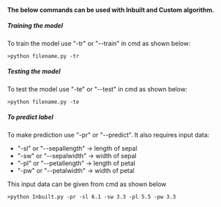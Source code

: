 #### The below commands can be used with Inbuilt and Custom algorithm.

##### Training the model
To train the model use "-tr" or  "-\-train" in cmd as shown below:
```
>python filename.py -tr
```
##### Testing the model
To test the model use "-te" or "-\-test" in cmd as shown below:
```
>python filename.py -te
```
##### To predict label
To make prediction use "-pr" or "-\-predict".
It also requires input data:
- "-sl" or "-\-sepallength" -> length of sepal
- "-sw" or "-\-sepalwidth" -> width of sepal
- "-pl" or "-\-petallength" -> length of petal
- "-pw" or "-\-petalwidth" -> width of petal

This input data can be given from cmd as shown below
```
>python Inbuilt.py -pr -sl 6.1 -sw 3.3 -pl 5.5 -pw 3.3
```
